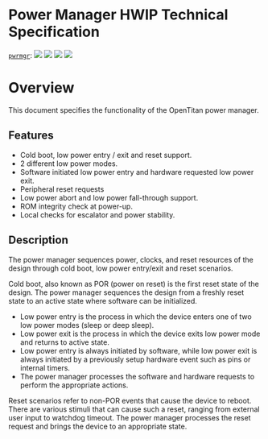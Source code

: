 # Power Manager HWIP Technical Specification
[`pwrmgr`](https://reports.opentitan.org/hw/top_darjeeling_no_ibex/ip_autogen/pwrmgr/dv/latest/report.html):
![](https://dashboards.lowrisc.org/badges/dv/pwrmgr/test.svg)
![](https://dashboards.lowrisc.org/badges/dv/pwrmgr/passing.svg)
![](https://dashboards.lowrisc.org/badges/dv/pwrmgr/functional.svg)
![](https://dashboards.lowrisc.org/badges/dv/pwrmgr/code.svg)

# Overview

This document specifies the functionality of the OpenTitan power manager.

## Features

- Cold boot, low power entry / exit and reset support.
- 2 different low power modes.
- Software initiated low power entry and hardware requested low power exit.
- Peripheral reset requests
- Low power abort and low power fall-through support.
- ROM integrity check at power-up.
- Local checks for escalator and power stability.

## Description

The power manager sequences power, clocks, and reset resources of the design through cold boot, low power entry/exit and reset scenarios.

Cold boot, also known as POR (power on reset) is the first reset state of the design.
The power manager sequences the design from a freshly reset state to an active state where software can be initialized.

- Low power entry is the process in which the device enters one of two low power modes (sleep or deep sleep).
- Low power exit is the process in which the device exits low power mode and returns to active state.
- Low power entry is always initiated by software, while low power exit is always initiated by a previously setup hardware event such as pins or internal timers.
- The power manager processes the software and hardware requests to perform the appropriate actions.

Reset scenarios refer to non-POR events that cause the device to reboot.
There are various stimuli that can cause such a reset, ranging from external user input to watchdog timeout.
The power manager processes the reset request and brings the device to an appropriate state.
